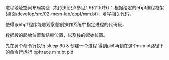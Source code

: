 进程地址空间布局实验（相关知识点参见1.9和1.10节）：根据给定的ebpf编程框架(桌面/develop/src/02-mem-lab/ebpf/mm.bt)，填写相关代码，

使得该ebpf程序能够观察信创操作系统中指定进程的代码段，

数据段的起始位置和结束位置，以及栈的起始位置。

先在另个命令行执行 sleep 60 & 创建一个进程 得到pid
再到在这个mm.bt路径下的命令行运行 bpftrace mm.bt pid
